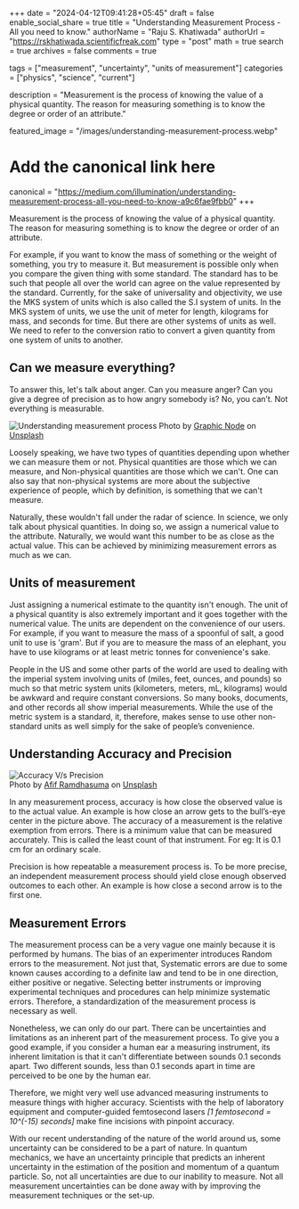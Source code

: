 +++
date = "2024-04-12T09:41:28+05:45"
draft = false
enable_social_share = true
title = "Understanding Measurement Process - All you need to know."
authorName = "Raju S. Khatiwada"
authorUrl = "https://rskhatiwada.scientificfreak.com"
type = "post"
math = true
search = true
archives = false
comments = true

tags = ["measurement", "uncertainty", "units of measurement"]
categories = ["physics", "science", "current"]

description = "Measurement is the process of knowing the value of a physical quantity. The reason for measuring something is to know the degree or order of an attribute."

featured_image = "/images/understanding-measurement-process.webp"

# Add the canonical link here
canonical = "https://medium.com/illumination/understanding-measurement-process-all-you-need-to-know-a9c6fae9fbb0"
+++

Measurement is the process of knowing the value of a physical quantity. The reason for measuring something is to know the degree or order of an attribute.

For example, if you want to know the mass of something or the weight of something, you try to measure it. But measurement is possible only when you compare the given thing with some standard. The standard has to be such that people all over the world can agree on the value represented by the standard. Currently, for the sake of universality and objectivity, we use the MKS system of units which is also called the S.I system of units. In the MKS system of units, we use the unit of meter for length, kilograms for mass, and seconds for time. But there are other systems of units as well. We need to refer to the conversion ratio to convert a given quantity from one system of units to another.

## Can we measure everything?
To answer this, let's talk about anger. Can you measure anger? Can you give a degree of precision as to how angry somebody is? No, you can’t. Not everything is measurable.

![Understanding measurement process](/images/understanding-measurement-process.webp)
Photo by [Graphic Node](https://unsplash.com/@graphicnode?utm_content=creditCopyText&utm_medium=referral&utm_source=unsplash) on [Unsplash](https://unsplash.com/photos/a-close-up-of-a-meter-on-a-tiled-wall-iLKK0eFTywU?utm_content=creditCopyText&utm_medium=referral&utm_source=unsplash)

      

Loosely speaking, we have two types of quantities depending upon whether we can measure them or not. Physical quantities are those which we can measure, and Non-physical quantities are those which we can't. One can also say that non-physical systems are more about the subjective experience of people, which by definition, is something that we can't measure.

Naturally, these wouldn't fall under the radar of science. In science, we only talk about physical quantities. In doing so, we assign a numerical value to the attribute. Naturally, we would want this number to be as close as the actual value. This can be achieved by minimizing measurement errors as much as we can.

## Units of measurement
Just assigning a numerical estimate to the quantity isn't enough. The unit of a physical quantity is also extremely important and it goes together with the numerical value. The units are dependent on the convenience of our users. For example, if you want to measure the mass of a spoonful of salt, a good unit to use is 'gram'. But if you are to measure the mass of an elephant, you have to use kilograms or at least metric tonnes for convenience's sake.

People in the US and some other parts of the world are used to dealing with the imperial system involving units of (miles, feet, ounces, and pounds) so much so that metric system units (kilometers, meters, mL, kilograms) would be awkward and require constant conversions. So many books, documents, and other records all show imperial measurements. While the use of the metric system is a standard, it, therefore, makes sense to use other non-standard units as well simply for the sake of people’s convenience.

## Understanding Accuracy and Precision

![Accuracy V/s Precision](/images/accuracy-precision.webp)  
Photo by [Afif Ramdhasuma](https://unsplash.com/@javaistan?utm_content=creditCopyText&utm_medium=referral&utm_source=unsplash) on [Unsplash](https://unsplash.com/photos/red-white-and-black-round-wheel-RjqCk9MqhNg?utm_content=creditCopyText&utm_medium=referral&utm_source=unsplash)
      
      
In any measurement process, accuracy is how close the observed value is to the actual value. An example is how close an arrow gets to the bull’s-eye center in the picture above. The accuracy of a measurement is the relative exemption from errors. There is a minimum value that can be measured accurately. This is called the least count of that instrument. For eg: It is 0.1 cm for an ordinary scale.

Precision is how repeatable a measurement process is. To be more precise, an independent measurement process should yield close enough observed outcomes to each other. An example is how close a second arrow is to the first one.

## Measurement Errors
The measurement process can be a very vague one mainly because it is performed by humans. The bias of an experimenter introduces Random errors to the measurement. Not just that, Systematic errors are due to some known causes according to a definite law and tend to be in one direction, either positive or negative. Selecting better instruments or improving experimental techniques and procedures can help minimize systematic errors. Therefore, a standardization of the measurement process is necessary as well.

Nonetheless, we can only do our part. There can be uncertainties and limitations as an inherent part of the measurement process. To give you a good example, if you consider a human ear a measuring instrument, its inherent limitation is that it can't differentiate between sounds 0.1 seconds apart. Two different sounds, less than 0.1 seconds apart in time are perceived to be one by the human ear.

Therefore, we might very well use advanced measuring instruments to measure things with higher accuracy. Scientists with the help of laboratory equipment and computer-guided femtosecond lasers *[1 femtosecond = 10^(-15) seconds]* make fine incisions with pinpoint accuracy.

With our recent understanding of the nature of the world around us, some uncertainty can be considered to be a part of nature. In quantum mechanics, we have an uncertainty principle that predicts an inherent uncertainty in the estimation of the position and momentum of a quantum particle. So, not all uncertainties are due to our inability to measure. Not all measurement uncertainties can be done away with by improving the measurement techniques or the set-up.